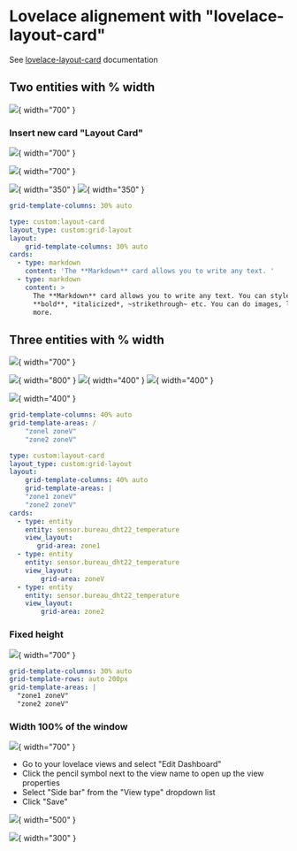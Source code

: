 # Lovelace alignement with "lovelace-layout-card"
See [lovelace-layout-card](https://github.com/thomasloven/lovelace-layout-card) documentation

## Two entities with % width
![](Images/Lovelace-alignement/2023-03-05_18-43-39.png){ width="700" }

### Insert new card "Layout Card"
![](Images/Lovelace-alignement/2023-03-05_18-33-23.png){ width="700" }

![](Images/Lovelace-alignement/2023-03-05_18-46-27.png){ width="700" }

![](Images/Lovelace-alignement/2023-03-05_18-46-41.png){ width="350" }
![](Images/Lovelace-alignement/2023-03-05_18-46-53.png){ width="350" }

``` yaml title="Layout options (layout-card)"
grid-template-columns: 30% auto
```
``` yaml title="Editor code"
type: custom:layout-card
layout_type: custom:grid-layout
layout:
    grid-template-columns: 30% auto
cards:
  - type: markdown
    content: 'The **Markdown** card allows you to write any text. '
  - type: markdown
    content: >
      The **Markdown** card allows you to write any text. You can style it
      **bold**, *italicized*, ~strikethrough~ etc. You can do images, links, and
      more.
```



## Three entities with % width
![](Images/Lovelace-alignement/2023-03-04_15-48-30.png){ width="700" }

![](Images/Lovelace-alignement/2023-03-04_15-53-56.png){ width="800" }
![](Images/Lovelace-alignement/2023-03-04_15-54-08.png){ width="400" }
![](Images/Lovelace-alignement/2023-03-04_15-54-16.png){ width="400" }

![](Images/Lovelace-alignement/2023-03-04_15-54-25.png){ width="400" }

``` yaml title="Layout options (layout-card)"
grid-template-columns: 40% auto
grid-template-areas: /
    "zonel zoneV"
    "zone2 zoneV"
```

``` yaml title="Editor code"
type: custom:layout-card
layout_type: custom:grid-layout
layout:
    grid-template-columns: 40% auto
    grid-template-areas: |
    "zone1 zoneV"
    "zone2 zoneV"
cards:
  - type: entity
    entity: sensor.bureau_dht22_temperature
    view_layout:
       grid-area: zone1
  - type: entity
    entity: sensor.bureau_dht22_temperature
    view_layout:
        grid-area: zoneV
  - type: entity
    entity: sensor.bureau_dht22_temperature
    view_layout:
        grid-area: zone2

```

### Fixed height
![](Images/Lovelace-alignement/2023-03-04_17-10-41.png){ width="700" }

``` yaml title="Layout options (layout-card)"
grid-template-columns: 30% auto
grid-template-rows: auto 200px
grid-template-areas: |
  "zone1 zoneV"
  "zone2 zoneV"
```

### Width 100% of the window
![](Images/Lovelace-alignement/2023-03-04_17-42-36.png){ width="700" }

- Go to your lovelace views and select "Edit Dashboard"
- Click the pencil symbol next to the view name to open up the view properties
- Select "Side bar" from the "View type" dropdown list
- Click "Save"

![](Images/Lovelace-alignement/2023-03-04_17-25-00.png){ width="500" }

![](Images/Lovelace-alignement/2023-03-05_19-15-21.png){ width="300" }
